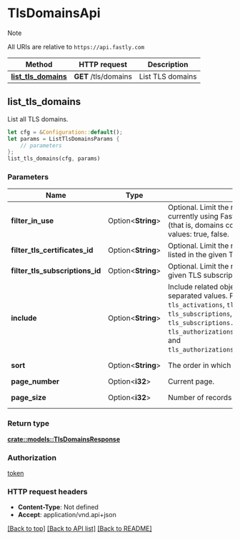 # TlsDomainsApi

> [!NOTE]
> All URIs are relative to `https://api.fastly.com`

Method | HTTP request | Description
------ | ------------ | -----------
[**list_tls_domains**](TlsDomainsApi.md#list_tls_domains) | **GET** /tls/domains | List TLS domains



## list_tls_domains

List all TLS domains.

```rust
let cfg = &Configuration::default();
let params = ListTlsDomainsParams {
    // parameters
};
list_tls_domains(cfg, params)
```

### Parameters


Name | Type | Description  | Required | Notes
------------- | ------------- | ------------- | ------------- | -------------
**filter_in_use** | Option\<**String**> | Optional. Limit the returned domains to those currently using Fastly to terminate TLS with SNI (that is, domains considered \"in use\") Permitted values: true, false. |  |
**filter_tls_certificates_id** | Option\<**String**> | Optional. Limit the returned domains to those listed in the given TLS certificate's SAN list. |  |
**filter_tls_subscriptions_id** | Option\<**String**> | Optional. Limit the returned domains to those for a given TLS subscription. |  |
**include** | Option\<**String**> | Include related objects. Optional, comma-separated values. Permitted values: `tls_activations`, `tls_certificates`, `tls_subscriptions`, `tls_subscriptions.tls_authorizations`, `tls_authorizations.globalsign_email_challenge`, and `tls_authorizations.self_managed_http_challenge`.  |  |
**sort** | Option\<**String**> | The order in which to list the results. |  |[default to id]
**page_number** | Option\<**i32**> | Current page. |  |
**page_size** | Option\<**i32**> | Number of records per page. |  |[default to 20]

### Return type

[**crate::models::TlsDomainsResponse**](TlsDomainsResponse.md)

### Authorization

[token](../README.md#token)

### HTTP request headers

- **Content-Type**: Not defined
- **Accept**: application/vnd.api+json

[[Back to top]](#) [[Back to API list]](../README.md#documentation-for-api-endpoints) [[Back to README]](../README.md)

